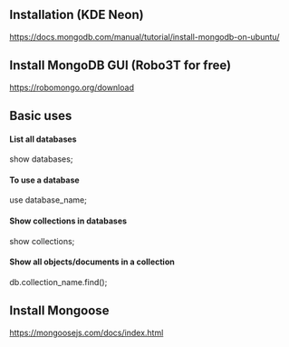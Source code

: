 ## Installation (KDE Neon)
https://docs.mongodb.com/manual/tutorial/install-mongodb-on-ubuntu/

## Install MongoDB GUI (Robo3T for free)
https://robomongo.org/download

## Basic uses

#### List all databases
show databases;

#### To use a database
use database_name;

#### Show collections in databases
show collections;

#### Show all objects/documents in a collection
db.collection_name.find();

## Install Mongoose
https://mongoosejs.com/docs/index.html

